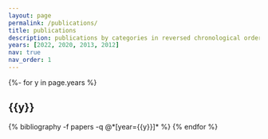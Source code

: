 ```yaml
---
layout: page
permalink: /publications/
title: publications
description: publications by categories in reversed chronological order. generated by jekyll-scholar.
years: [2022, 2020, 2013, 2012]
nav: true
nav_order: 1
---
```

<!-- _pages/publications.md -->
<div class="publications">

{%- for y in page.years %}
  <h2 class="year">{{y}}</h2>
  {% bibliography -f papers -q @*[year={{y}}]* %}
{% endfor %}

</div>
